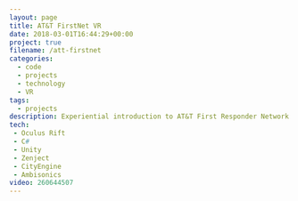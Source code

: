 ```yaml
---
layout: page
title: AT&T FirstNet VR
date: 2018-03-01T16:44:29+00:00
project: true
filename: /att-firstnet
categories:
  - code
  - projects
  - technology
  - VR
tags:
  - projects
description: Experiential introduction to AT&T First Responder Network 
tech:
 - Oculus Rift
 - C#
 - Unity
 - Zenject
 - CityEngine
 - Ambisonics
video: 260644507
---
```

